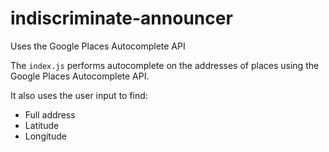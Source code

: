 # indiscriminate-announcer

Uses the Google Places Autocomplete API

The `index.js` performs autocomplete on the addresses of places using the Google Places Autocomplete API.

It also uses the user input to find:

- Full address
- Latitude
- Longitude
